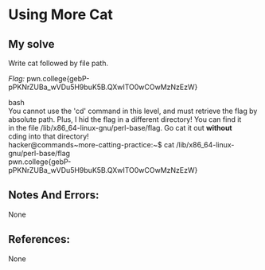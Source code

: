 # Using More Cat 

## My solve 
Write cat followed by file path.

*Flag:* pwn.college{gebP-pPKNrZUBa_wVDu5H9buK5B.QXwITO0wCOwMzNzEzW}

bash \
You cannot use the 'cd' command in this level, and must retrieve the flag by     
absolute path. Plus, I hid the flag in a different directory! You can find it     
in the file /lib/x86_64-linux-gnu/perl-base/flag. Go cat it out **without**     
cding into that directory!       
hacker@commands\~more-catting-practice:\~$ cat /lib/x86_64-linux-gnu/perl-base/flag     
pwn.college{gebP-pPKNrZUBa_wVDu5H9buK5B.QXwITO0wCOwMzNzEzW}     

## Notes And Errors:
None

## References:
None
